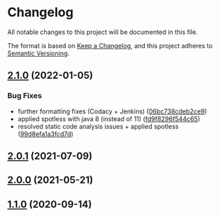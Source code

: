 # Changelog
All notable changes to this project will be documented in this file.

The format is based on [Keep a Changelog](https://keepachangelog.com/en/1.0.0/),
and this project adheres to [Semantic Versioning](https://semver.org/spec/v2.0.0.html).


## [2.1.0](https://gitlab.com/html-validate/html-validate/compare/2.1.0) (2022-01-05)


### Bug Fixes

 -  further formatting fixes (Codacy + Jenkins) ([06bc738cdeb2ce9](https://github.com/ie3-institute/PSDM_jenkinsDev/commit/06bc738cdeb2ce9))
 -  applied spotless with java 8 (instead of 11) ([fd9f8296f544c65](https://github.com/ie3-institute/PSDM_jenkinsDev/commit/fd9f8296f544c65))
 -  resolved static code analysis issues + applied spotless ([99d8efa1a3fcd7d](https://github.com/ie3-institute/PSDM_jenkinsDev/commit/99d8efa1a3fcd7d))

## [2.0.1](https://gitlab.com/html-validate/html-validate/compare/2.0.1) (2021-07-09)



## [2.0.0](https://gitlab.com/html-validate/html-validate/compare/2.0.0) (2021-05-21)



## [1.1.0](https://gitlab.com/html-validate/html-validate/compare/1.1.0) (2020-09-14)







